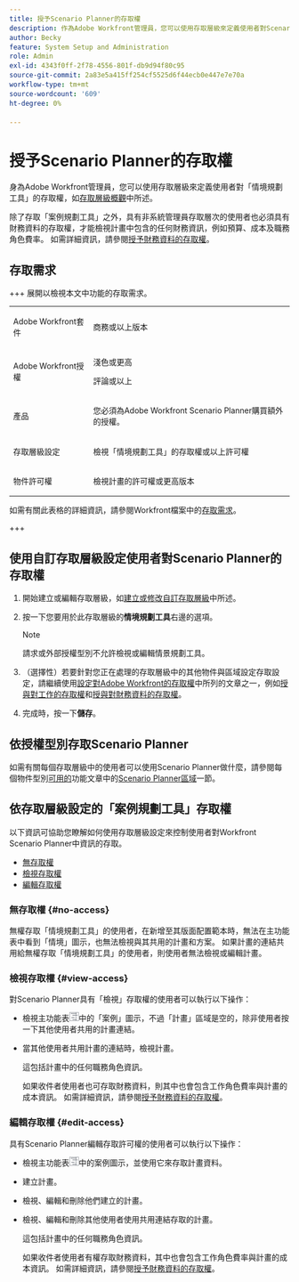 ```yaml
---
title: 授予Scenario Planner的存取權
description: 作為Adobe Workfront管理員，您可以使用存取層級來定義使用者對Scenario Planner的存取權。
author: Becky
feature: System Setup and Administration
role: Admin
exl-id: 4343f0ff-2f78-4556-801f-db9d94f80c95
source-git-commit: 2a83e5a415ff254cf5525d6f44ecb0e447e7e70a
workflow-type: tm+mt
source-wordcount: '609'
ht-degree: 0%

---
```


# 授予Scenario Planner的存取權

身為Adobe Workfront管理員，您可以使用存取層級來定義使用者對「情境規劃工具」的存取權，如[存取層級概觀](../../../administration-and-setup/add-users/access-levels-and-object-permissions/access-levels-overview.md)中所述。

除了存取「案例規劃工具」之外，具有非系統管理員存取層次的使用者也必須具有財務資料的存取權，才能檢視計畫中包含的任何財務資訊，例如預算、成本及職務角色費率。 如需詳細資訊，請參閱[授予財務資料的存取權](../../../administration-and-setup/add-users/configure-and-grant-access/grant-access-financial.md)。

## 存取需求

+++ 展開以檢視本文中功能的存取需求。

<table style="table-layout:auto"> 
 <col> 
 <col> 
 <tbody> 
  <tr> 
   <td role="rowheader"> <p>Adobe Workfront套件</p> </td> 
   <td>商務或以上版本</td> 
  </tr> 
  <tr> 
   <td role="rowheader">Adobe Workfront授權</td> 
   <td> 
   <p>淺色或更高</p>
   <p>評論或以上</p> </td> 
  </tr> 
  <tr> 
   <td role="rowheader">產品</td> 
   <td> <p>您必須為Adobe Workfront Scenario Planner購買額外的授權。</p> </td> 
  </tr> 
  <tr> 
   <td role="rowheader">存取層級設定</td> 
   <td> <p>檢視「情境規劃工具」的存取權或以上許可權</p> </td> 
  </tr> 
  <tr data-mc-conditions=""> 
   <td role="rowheader"> <p>物件許可權</p> </td> 
   <td> <p>檢視計畫的許可權或更高版本</p> </td> 
  </tr> 
 </tbody> 
</table>

如需有關此表格的詳細資訊，請參閱Workfront檔案中的[存取需求](/help/quicksilver/administration-and-setup/add-users/access-levels-and-object-permissions/access-level-requirements-in-documentation.md)。

+++

## 使用自訂存取層級設定使用者對Scenario Planner的存取權

1. 開始建立或編輯存取層級，如[建立或修改自訂存取層級](../../../administration-and-setup/add-users/configure-and-grant-access/create-modify-access-levels.md)中所述。
1. 按一下您要用於此存取層級的&#x200B;**情境規劃工具**&#x200B;右邊的選項。

   >[!NOTE]
   >
   >請求或外部授權型別不允許檢視或編輯情景規劃工具。

1. （選擇性）若要針對您正在處理的存取層級中的其他物件與區域設定存取設定，請繼續使用[設定對Adobe Workfront的存取權](../../../administration-and-setup/add-users/configure-and-grant-access/configure-access.md)中所列的文章之一，例如[授與對工作的存取權](../../../administration-and-setup/add-users/configure-and-grant-access/grant-access-tasks.md)和[授與對財務資料的存取權](../../../administration-and-setup/add-users/configure-and-grant-access/grant-access-financial.md)。
1. 完成時，按一下&#x200B;**儲存**。

## 依授權型別存取Scenario Planner

如需有關每個存取層級中的使用者可以使用Scenario Planner做什麼，請參閱每個物件型別[可用的](../../../administration-and-setup/add-users/access-levels-and-object-permissions/functionality-available-for-each-object-type.md#scenario)功能文章中的[Scenario Planner區域](../../../administration-and-setup/add-users/access-levels-and-object-permissions/functionality-available-for-each-object-type.md)一節。

## 依存取層級設定的「案例規劃工具」存取權

以下資訊可協助您瞭解如何使用存取層級設定來控制使用者對Workfront Scenario Planner中資訊的存取。

* [無存取權](#no-access)
* [檢視存取權](#view-access)
* [編輯存取權](#edit-access)

### 無存取權 {#no-access}

無權存取「情境規劃工具」的使用者，在新增至其版面配置範本時，無法在主功能表中看到「情境」圖示，也無法檢視與其共用的計畫和方案。 如果計畫的連結共用給無權存取「情境規劃工具」的使用者，則使用者無法檢視或編輯計畫。

### 檢視存取權 {#view-access}

對Scenario Planner具有「檢視」存取權的使用者可以執行以下操作：

* 檢視主功能表![](assets/esp-icon-in-main-menu.png)中的「案例」圖示，不過「計畫」區域是空的，除非使用者按一下其他使用者共用的計畫連結。
* 當其他使用者共用計畫的連結時，檢視計畫。

  這包括計畫中的任何職務角色資訊。

  如果收件者使用者也可存取財務資料，則其中也會包含工作角色費率與計畫的成本資訊。 如需詳細資訊，請參閱[授予財務資料的存取權](../../../administration-and-setup/add-users/configure-and-grant-access/grant-access-financial.md)。

### 編輯存取權 {#edit-access}

具有Scenario Planner編輯存取許可權的使用者可以執行以下操作：

* 檢視主功能表![](assets/esp-icon-in-main-menu.png)中的案例圖示，並使用它來存取計畫資料。
* 建立計畫。
* 檢視、編輯和刪除他們建立的計畫。
* 檢視、編輯和刪除其他使用者使用共用連結存取的計畫。

  這包括計畫中的任何職務角色資訊。

  如果收件者使用者有權存取財務資料，其中也會包含工作角色費率與計畫的成本資訊。 如需詳細資訊，請參閱[授予財務資料的存取權](../../../administration-and-setup/add-users/configure-and-grant-access/grant-access-financial.md)。
